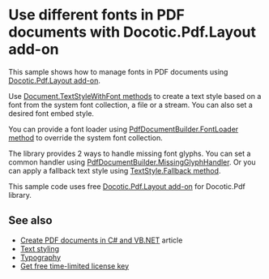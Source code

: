 # Use different fonts in PDF documents with Docotic.Pdf.Layout add-on
This sample shows how to manage fonts in PDF documents using [Docotic.Pdf.Layout add-on](https://www.nuget.org/packages/BitMiracle.Docotic.Pdf.Layout/).

Use [Document.TextStyleWithFont methods](https://bitmiracle.com/pdf-library/help/document.textstylewithfont.html)
to create a text style based on a font from the system font collection, a file or a stream. You can also set a desired font embed style.

You can provide a font loader using [PdfDocumentBuilder.FontLoader method](https://bitmiracle.com/pdf-library/help/pdfdocumentbuilder.fontloader.html)
to override the system font collection.

The library provides 2 ways to handle missing font glyphs. You can set a common handler using
[PdfDocumentBuilder.MissingGlyphHandler](https://bitmiracle.com/pdf-library/help/pdfdocumentbuilder.missingglyphhandler.html).
Or you can apply a fallback text style using [TextStyle.Fallback method](https://bitmiracle.com/pdf-library/help/textstyle.fallback.html).

This sample code uses free [Docotic.Pdf.Layout add-on](https://www.nuget.org/packages/BitMiracle.Docotic.Pdf.Layout/) for Docotic.Pdf library.

## See also
* [Create PDF documents in C# and VB.NET](https://bitmiracle.com/pdf-library/create-pdf.aspx) article
* [Text styling](/Samples/Layout/TextStyling)
* [Typography](/Samples/Layout/Typography)
* [Get free time-limited license key](https://bitmiracle.com/pdf-library/download-pdf-library.aspx)